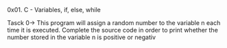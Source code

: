 0x01. C - Variables, if, else, while

Tasck 0-> This program will assign a random number to the variable n each time it is executed. Complete the source code in order to print whether the number stored in the variable n is positive or negativ
